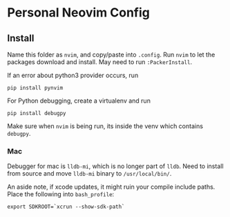 # Personal Neovim Config

## Install
Name this folder as `nvim`, and copy/paste into `.config`. 
Run `nvim` to let the packages download and install. 
May need to run `:PackerInstall`.

If an error about python3 provider occurs, run
```
pip install pynvim
```

For Python debugging, create a virtualenv and run
```
pip install debugpy
```

Make sure when `nvim` is being run, its inside the venv which contains `debugpy`.

### Mac
Debugger for mac is `lldb-mi`, which is no longer part of `lldb`. 
Need to install from source and move `lldb-mi` binary to `/usr/local/bin/`.


An aside note, if xcode updates, it might ruin your compile include paths.
Place the following into `bash_profile`:
```
export SDKROOT=`xcrun --show-sdk-path`
```
